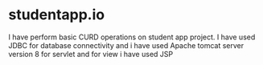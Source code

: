 # studentapp.io
I have perform basic CURD operations on student app project. I have used JDBC for database connectivity and i have used Apache tomcat server version 8 for servlet and for view i have used JSP
